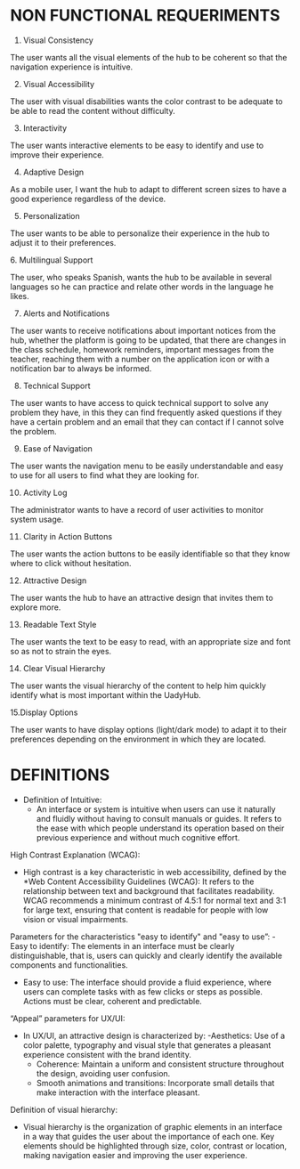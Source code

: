 # NON FUNCTIONAL REQUERIMENTS

1. Visual Consistency
 
The user wants all the visual elements of the hub to be coherent so that the navigation experience is intuitive.

2. Visual Accessibility
 
The user with visual disabilities wants the color contrast to be adequate to be able to read the content without difficulty.

3. Interactivity
   
The user wants interactive elements to be easy to identify and use to improve their experience.

4. Adaptive Design
 
As a mobile user, I want the hub to adapt to different screen sizes to have a good experience regardless of the device.

5. Personalization

The user wants to be able to personalize their experience in the hub to adjust it to their preferences.

⁠6. Multilingual Support

The user, who speaks Spanish, wants the hub to be available in several languages ​​so he can practice and relate other words in the language he likes.

7. Alerts and Notifications
  
The user wants to receive notifications about important notices from the hub, whether the platform is going to be updated, that there are changes in the class schedule, homework reminders, important messages from the teacher, reaching them with a number on the application icon or with a notification bar to always be informed.

8. Technical Support
 
The user wants to have access to quick technical support to solve any problem they have, in this they can find frequently asked questions if they have a certain problem and an email that they can contact if I cannot solve the problem.

9. Ease of Navigation

The user wants the navigation menu to be easily understandable and easy to use for all users to find what they are looking for.

10. Activity Log

The administrator wants to have a record of user activities to monitor system usage.

11. Clarity in Action Buttons

The user wants the action buttons to be easily identifiable so that they know where to click without hesitation.

12. Attractive Design

The user wants the hub to have an attractive design that invites them to explore more.

13. Readable Text Style

The user wants the text to be easy to read, with an appropriate size and font so as not to strain the eyes.

14. Clear Visual Hierarchy

The user wants the visual hierarchy of the content to help him quickly identify what is most important within the UadyHub.

15.Display Options

The user wants to have display options (light/dark mode) to adapt it to their preferences depending on the environment in which they are located.


# DEFINITIONS
- Definition of Intuitive:
   - An interface or system is intuitive when users can use it naturally and fluidly without having to consult manuals or guides. It refers to the ease with which people understand its operation based on their previous experience and without much cognitive effort. 

High Contrast Explanation (WCAG):
   - High contrast is a key characteristic in web accessibility, defined by the *Web Content Accessibility Guidelines (WCAG): It refers to the relationship between text and background that facilitates readability. WCAG recommends a minimum contrast of 4.5:1 for normal text and 3:1 for large text, ensuring that content is readable for people with low vision or visual impairments.

Parameters for the characteristics "easy to identify" and "easy to use”:
   -Easy to identify: The elements in an interface must be clearly distinguishable, that is, users can quickly and clearly identify the available components and functionalities.
   - Easy to use: The interface should provide a fluid experience, where users can complete tasks with as few clicks or steps as possible. Actions must be clear, coherent and predictable.

“Appeal” parameters for UX/UI:
   - In UX/UI, an attractive design is characterized by:
     -Aesthetics: Use of a color palette, typography and visual style that generates a pleasant experience consistent with the brand identity.
     - Coherence: Maintain a uniform and consistent structure throughout the design, avoiding user confusion.
     - Smooth animations and transitions: Incorporate small details that make interaction with the interface pleasant.

Definition of visual hierarchy:
   - Visual hierarchy is the organization of graphic elements in an interface in a way that guides the user about the importance of each one. Key elements should be highlighted through size, color, contrast or location, making navigation easier and improving the user experience.

